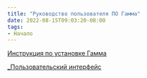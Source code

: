 ```yaml
---
title: "Руководство пользователя ПО Гамма"
date: 2022-08-15T09:03:20-08:00
tags:
- Начало
---
```


[Инструкция по установке Гамма](Инструкция%20по%20установке%20ПО/Инструкция%20по%20установке%20ПО.md)

[_Пользовательский интерфейс](Пользовательский%20интерфейс/_Пользовательский%20интерфейс.md)

